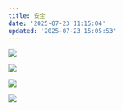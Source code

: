 ```yaml
---
title: 安全
date: '2025-07-23 11:15:04'
updated: '2025-07-23 15:05:53'
---
```

![](/images/669bd4ef212c9b716c77e20976409a45.png)

![](/images/ec71a9a7b98447a5dcff6c0cf8dba328.png)

![](/images/e8d67dfd30c07f365ea02921a159f7c1.png)

![](/images/c8f0860b7035dc8d4ab9133a71a2d61e.png)

